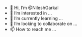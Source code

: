 - 👋 Hi, I’m @NileshGarkal
- 👀 I’m interested in ...
- 🌱 I’m currently learning ...
- 💞️ I’m looking to collaborate on ...
- 📫 How to reach me ...

<!---
NileshGarkal/NileshGarkal is a ✨ special ✨ repository because its `README.md` (this file) appears on your GitHub profile.
You can click the Preview link to take a look at your changes.
--->
